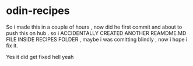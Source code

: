   # odin-recipes
So i made this in a couple of hours , now did he first commit and about to push this on hub .
so i ACCIDENTALLY CREATED ANOTHER REAMDME.MD FILE INSIDE RECIPES FOLDER , maybe i was comitting blindly , now i hope i fix it. 


Yes it did get fixed hell yeah 

